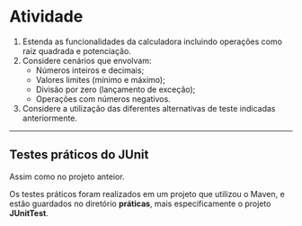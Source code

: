 # Atividade 

1. Estenda as funcionalidades da calculadora incluindo operações como raiz quadrada e potenciação.
2. Considere cenários que envolvam:
	* Números inteiros e decimais;
	* Valores limites (mínimo e máximo);
	* Divisão por zero (lançamento de exceção);
	* Operações com números negativos.
3. Considere a utilização das diferentes alternativas de teste indicadas anteriormente.

---
## Testes práticos do JUnit

Assim como no projeto anteior.

Os testes práticos foram realizados em um projeto que utilizou o Maven, e estão guardados no diretório **práticas**, mais especificamente o projeto **JUnitTest**.